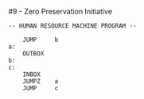 #9 - Zero Preservation Initiative

```
-- HUMAN RESOURCE MACHINE PROGRAM --

    JUMP     b
a:
    OUTBOX  
b:
c:
    INBOX   
    JUMPZ    a
    JUMP     c



```